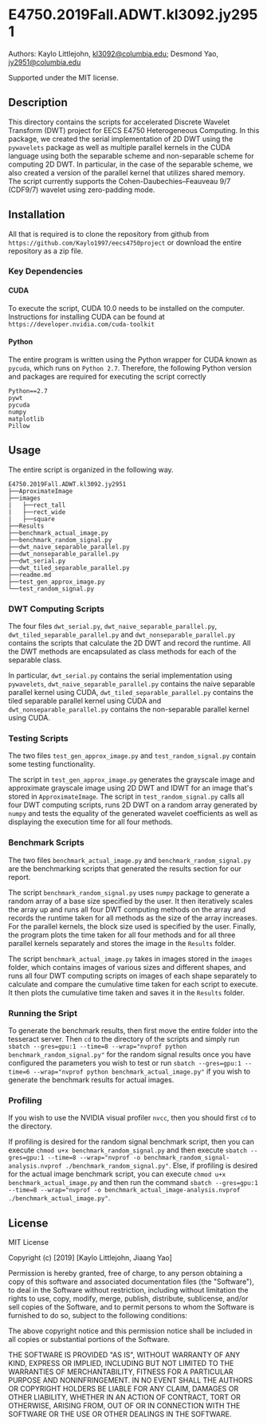 # E4750.2019Fall.ADWT.kl3092.jy2951
Authors: 
Kaylo Littlejohn, kl3092@columbia.edu;
Desmond Yao, jy2951@columbia.edu

Supported under the MIT license.

## Description
This directory contains the scripts for accelerated Discrete Wavelet Transform (DWT)  project for EECS E4750 
Heterogeneous Computing. In this package, we created the serial implementation of 2D DWT using the `pywavelets` package 
as well as multiple parallel  kernels in the CUDA language using both the separable scheme and non-separable scheme for 
computing 2D DWT. In  particular, in the case of the separable scheme, we also created a version of the parallel
kernel that utilizes shared memory. The script currently supports the Cohen-Daubechies–Feauveau 9/7 (CDF9/7) wavelet
using zero-padding mode. 

## Installation
All that is required is to clone the repository from github from  `https://github.com/Kaylo1997/eecs4750project` or 
download the entire repository as a zip file. 

### Key Dependencies
#### CUDA
To execute the script, CUDA 10.0 needs to be installed on the computer. Instructions for installing CUDA can be found at 
`https://developer.nvidia.com/cuda-toolkit`

#### Python
The entire program is written using the Python wrapper for CUDA known as `pycuda`, which runs on `Python 2.7`. Therefore,
the following Python version and packages are required for executing the script correctly
```
Python==2.7
pywt
pycuda
numpy
matplotlib
Pillow
```

## Usage
The entire script is organized in the following way.
```
E4750.2019Fall.ADWT.kl3092.jy2951
├──AproximateImage
├──images
|   ├──rect_tall
|   ├──rect_wide
|   ├──square
├──Results
├──benchmark_actual_image.py
├──benchmark_random_signal.py
├──dwt_naive_separable_parallel.py
├──dwt_nonseparable_parallel.py
├──dwt_serial.py
├──dwt_tiled_separable_parallel.py
├──readme.md
├──test_gen_approx_image.py
└──test_random_signal.py
```

### DWT Computing Scripts
The four files `dwt_serial.py`, `dwt_naive_separable_parallel.py`, `dwt_tiled_separable_parallel.py` and 
`dwt_nonseparable_parallel.py` contains the scripts that calculate the 2D DWT and record the runtime. All the DWT methods
are encapsulated as class methods for each of the separable class. 

In particular,
`dwt_serial.py` contains the serial implementation using `pywavelets`, `dwt_naive_separable_parallel.py` contains the
naive separable parallel kernel using CUDA, `dwt_tiled_separable_parallel.py` contains the tiled separable parallel 
kernel using CUDA and `dwt_nonseparable_parallel.py` contains the non-separable parallel kernel using CUDA.

### Testing Scripts
The two files `test_gen_approx_image.py` and `test_random_signal.py` contain some testing functionality. 

The script in `test_gen_approx_image.py` generates the grayscale image and approximate grayscale image using 2D DWT and
IDWT for an image that's stored in `ApproximateImage`. The script in `test_random_signal.py` calls all four DWT
computing scripts, runs 2D DWT on a random array generated by `numpy` and tests the equality of the generated wavelet 
coefficients as well as displaying the execution time for all four methods.

### Benchmark Scripts
The two files `benchmark_actual_image.py` and `benchmark_random_signal.py` are the benchmarking scripts that generated
the results section for our report.

The script `benchmark_random_signal.py` uses `numpy` package to generate a random array of a base size specified by the 
user. It then iteratively scales the array up and runs all four DWT computing methods on the array and records the runtime
taken for all methods as the size of the array increases. For the parallel kernels, the block size used is specified by
the user. Finally, the program plots the time taken for all four methods and for all three parallel kernels separately
and stores the image in the `Results` folder.

The script `benchmark_actual_image.py` takes in images stored in the `images` folder, which contains images of various
sizes and different shapes, and runs all four DWT computing scripts on images of each shape separately to calculate and 
compare the cumulative time taken for each script to execute. It then plots the cumulative time taken and saves it in
the `Results` folder.

### Running the Sript
To generate the benchmark results, then first move the entire folder into the tesseract server. Then `cd` to the directory
of the scripts and simply run `sbatch --gres=gpu:1 --time=8 --wrap="nvprof python benchmark_random_signal.py"`
for the random signal results once you have configured the parameters you wish to test or run `sbatch --gres=gpu:1 --time=6 --wrap="nvprof python benchmark_actual_image.py"`
if you wish to generate the benchmark results for actual images. 

### Profiling
If you wish to use the NVIDIA visual profiler `nvcc`, then you should first `cd` to the directory. 

If profiling is desired for the random signal benchmark script, then you can execute `chmod u+x benchmark_random_signal.py` and then execute `sbatch --gres=gpu:1 --time=8 --wrap="nvprof -o benchmark_random_signal-analysis.nvprof ./benchmark_random_signal.py"`. Else, if profiling is desired for the actual image benchmark script, you can execute `chmod u+x benchmark_actual_image.py` and then run the command `sbatch --gres=gpu:1 --time=8 --wrap="nvprof -o benchmark_actual_image-analysis.nvprof ./benchmark_actual_image.py"`.

## License
MIT License

Copyright (c) [2019] [Kaylo Littlejohn, Jiaang Yao]

Permission is hereby granted, free of charge, to any person obtaining a copy
of this software and associated documentation files (the "Software"), to deal
in the Software without restriction, including without limitation the rights
to use, copy, modify, merge, publish, distribute, sublicense, and/or sell
copies of the Software, and to permit persons to whom the Software is
furnished to do so, subject to the following conditions:

The above copyright notice and this permission notice shall be included in all
copies or substantial portions of the Software.

THE SOFTWARE IS PROVIDED "AS IS", WITHOUT WARRANTY OF ANY KIND, EXPRESS OR
IMPLIED, INCLUDING BUT NOT LIMITED TO THE WARRANTIES OF MERCHANTABILITY,
FITNESS FOR A PARTICULAR PURPOSE AND NONINFRINGEMENT. IN NO EVENT SHALL THE
AUTHORS OR COPYRIGHT HOLDERS BE LIABLE FOR ANY CLAIM, DAMAGES OR OTHER
LIABILITY, WHETHER IN AN ACTION OF CONTRACT, TORT OR OTHERWISE, ARISING FROM,
OUT OF OR IN CONNECTION WITH THE SOFTWARE OR THE USE OR OTHER DEALINGS IN THE
SOFTWARE.
